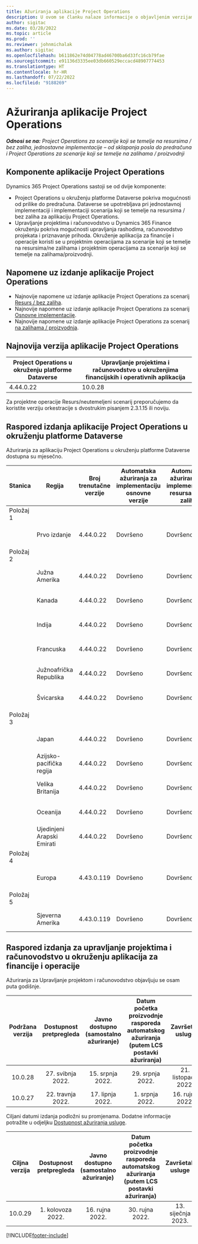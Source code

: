 ```yaml
---
title: Ažuriranja aplikacije Project Operations
description: U ovom se članku nalaze informacije o objavljenim verzijama programa Dynamics 365 Project Operations.
author: sigitac
ms.date: 03/28/2022
ms.topic: article
ms.prod: ''
ms.reviewer: johnmichalak
ms.author: sigitac
ms.openlocfilehash: b611862e74d04778ad46700ba6d33fc16cb79fae
ms.sourcegitcommit: e91136d3335ee03db660529eccacd48907774453
ms.translationtype: HT
ms.contentlocale: hr-HR
ms.lasthandoff: 07/22/2022
ms.locfileid: "9188269"
---
```

# <a name="project-operations-updates"></a>Ažuriranja aplikacije Project Operations

_**Odnosi se na:** Project Operations za scenarije koji se temelje na resursima / bez zaliha, jednostavne implementacije – od sklapanja posla do predračuna i Project Operations za scenarije koji se temelje na zalihama / proizvodnji_



## <a name="project-operations-components"></a>Komponente aplikacije Project Operations

Dynamics 365 Project Operations sastoji se od dvije komponente:

- Project Operations u okruženju platforme Dataverse pokriva mogućnosti od prilike do predračuna. Dataverse se upotrebljava pri jednostavnoj implementaciji i implementaciji scenarija koji se temelje na resursima / bez zaliha za aplikaciju Project Operations.
- Upravljanje projektima i računovodstvo u Dynamics 365 Finance okruženju pokriva mogućnosti upravljanja rashodima, računovodstvo projekata i priznavanje prihoda. Okruženje aplikacija za financije i operacije koristi se u projektnim operacijama za scenarije koji se temelje na resursima/ne zalihama i projektnim operacijama za scenarije koji se temelje na zalihama/proizvodnji.

## <a name="project-operations-release-notes"></a>Napomene uz izdanje aplikacije Project Operations
- Najnovije napomene uz izdanje aplikacije Project Operations za scenarij [Resurs / bez zaliha](whats-new-july-2022-resource-based.md).
- Najnovije napomene uz izdanje aplikacije Project Operations za scenarij [Osnovne implementacije](../pro/whats-new/whats-new-july-2022-lite.md).
- Najnovije napomene uz izdanje aplikacije Project Operations za scenarij [na zalihama / proizvodnja](../prod-pma/whats-new/whats-new-jul-2022-stocked.md).

## <a name="project-operations-latest-version"></a>Najnovija verzija aplikacije Project Operations

| Project Operations u okruženju platforme Dataverse | Upravljanje projektima i računovodstvo u okruženjima financijskih i operativnih aplikacija | 
| --- | --- |
| 4.44.0.22 | 10.0.28 |

Za projektne operacije Resurs/neutemeljeni scenarij preporučujemo da koristite verziju orkestracije s dvostrukim pisanjem 2.3.1.15 ili noviju.

## <a name="release-schedule-for-project-operations-on-dataverse-environment"></a>Raspored izdanja aplikacije Project Operations u okruženju platforme Dataverse

Ažuriranja za aplikaciju Project Operations u okruženju platforme Dataverse dostupna su mjesečno. 

| Stanica | Regija | Broj trenutačne verzije | Automatska ažuriranja za implementaciju osnovne verzije | Automatska ažuriranja za implementaciju resursa / bez zaliha | Broj sljedeće verzije | Sljedeća verzija općenito dostupna |
|-----------|-----------------------|-----------------|--------------------|---------------------|---------------------|---------------------|
| Položaj 1 |   &nbsp;              |    &nbsp;       | &nbsp;             |      &nbsp;         |      &nbsp;         |      &nbsp;         |
|   &nbsp;  | Prvo izdanje         |  4.44.0.22      | Dovršeno           | Dovršeno            | TBD                 | 05. kolovoza 2022.       |
| Položaj 2 |   &nbsp;              |    &nbsp;       | &nbsp;             |      &nbsp;         |      &nbsp;         |      &nbsp;         |
|   &nbsp;  | Južna Amerika         |  4.44.0.22      | Dovršeno           | Dovršeno            | TBD                 | 06. kolovoza 2022.       |
|   &nbsp;  | Kanada                |  4.44.0.22      | Dovršeno           | Dovršeno            | TBD                 | 06. kolovoza 2022.       |
|   &nbsp;  | Indija                 |  4.44.0.22      | Dovršeno           | Dovršeno            | TBD                 | 06. kolovoza 2022.       |
|   &nbsp;  | Francuska                |  4.44.0.22      | Dovršeno           | Dovršeno            | TBD                 | 06. kolovoza 2022.       |
|   &nbsp;  | Južnoafrička Republika          |  4.44.0.22      | Dovršeno           | Dovršeno            | TBD                 | 06. kolovoza 2022.       |
|   &nbsp;  | Švicarska           |  4.44.0.22      | Dovršeno           | Dovršeno            | TBD                 | 06. kolovoza 2022.       |
| Položaj 3 |      &nbsp;           |     &nbsp;      |     &nbsp;         |      &nbsp;         |      &nbsp;         |      &nbsp;         |
|   &nbsp;  | Japan                 |  4.44.0.22      | Dovršeno      | Dovršeno       | TBD                 | 12. kolovoza 2022.       |
|   &nbsp;  | Azijsko-pacifička regija          |  4.44.0.22      | Dovršeno      | Dovršeno       | TBD                 | 12. kolovoza 2022.       |
|   &nbsp;  | Velika Britanija         |  4.44.0.22      | Dovršeno      | Dovršeno       | TBD                 | 12. kolovoza 2022.       |
|   &nbsp;  | Oceanija               |  4.44.0.22      | Dovršeno      | Dovršeno       | TBD                 | 12. kolovoza 2022.       |
|   &nbsp;  | Ujedinjeni Arapski Emirati  |  4.44.0.22      | Dovršeno      | Dovršeno       | TBD                 | 12. kolovoza 2022.       |
| Položaj 4 |     &nbsp;            |     &nbsp;      |     &nbsp;         |      &nbsp;         |      &nbsp;         |      &nbsp;         |
|   &nbsp;  | Europa                |  4.43.0.119      | Dovršeno           | Dovršeno            | 4.44.0.22           | 29. srpnja 2022.       |
| Položaj 5 |     &nbsp;            |     &nbsp;      |     &nbsp;         |      &nbsp;         |      &nbsp;         |      &nbsp;         |
|   &nbsp;  | Sjeverna Amerika         |  4.43.0.119      | Dovršeno           | Dovršeno            | 4.44.0.22           | 05. kolovoza 2022.       |

## <a name="release-schedule-for-project-management-and-accounting-in-the-finance-and-operations-apps-environment"></a>Raspored izdanja za upravljanje projektima i računovodstvo u okruženju aplikacija za financije i operacije

Ažuriranja za Upravljanje projektom i računovodstvo objavljuju se osam puta godišnje.

|Podržana verzija| Dostupnost pretpregleda | Javno dostupno (samostalno ažuriranje) | Datum početka proizvodnje rasporeda automatskog ažuriranja (putem LCS postavki ažuriranja) |   Završetak usluge   |
|:---------------:|:---------------------------:|:---------------------------------:|:--------------------------------------------------------------------:|:------------------:|
|     10.0.28     |      27. svibnja 2022.           |        15. srpnja 2022.              |                          29. srpnja 2022.                               | 21. listopada 2022.   |
|     10.0.27     |      22. travnja 2022.         |        17. lipnja 2022.              |                          1. srpnja 2022.                                | 16. rujna 2022. |

Ciljani datumi izdanja podložni su promjenama. Dodatne informacije potražite u odjeljku [Dostupnost ažuriranja usluge](/dynamics365/fin-ops-core/fin-ops/get-started/public-preview-releases?toc=%2fdynamics365%2ffinance%2ftoc.json).

|Ciljna verzija | Dostupnost pretpregleda | Javno dostupno (samostalno ažuriranje) | Datum početka proizvodnje rasporeda automatskog ažuriranja (putem LCS postavki ažuriranja) |   Završetak usluge   |
|:---------------:|:---------------------------:|:---------------------------------:|:--------------------------------------------------------------------:|:------------------:|
|     10.0.29     |      1. kolovoza 2022.         |       16. rujna 2022.          |                        30. rujna 2022.                            | 13. siječnja 2023.   |

[!INCLUDE[footer-include](../includes/footer-banner.md)]
